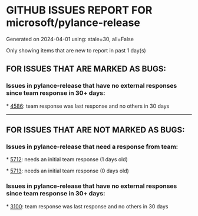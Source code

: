 
# GITHUB ISSUES REPORT FOR microsoft/pylance-release


Generated on 2024-04-01 using: stale=30, all=False


Only showing items that are new to report in past 1 day(s)


## FOR ISSUES THAT ARE MARKED AS BUGS:


### Issues in pylance-release that have no external responses since team response in 30+ days:


\* [4586](https://github.com/microsoft/pylance-release/issues/4586 "Refactoring detection is sensitive to comments"): team response was last response and no others in 30 days

---

## FOR ISSUES THAT ARE NOT MARKED AS BUGS:


### Issues in pylance-release that need a response from team:


\* [5712](https://github.com/microsoft/pylance-release/issues/5712 "file analysis hanging infinitly, and subsequently pylance does not work correctly any more"): needs an initial team response (1 days old)

\* [5713](https://github.com/microsoft/pylance-release/issues/5713 "Command telegram.ext.filters.ALL = import Updater, CommandHandler, MessageHandler, CallbackContext with error"): needs an initial team response (0 days old)

### Issues in pylance-release that have no external responses since team response in 30+ days:


\* [3100](https://github.com/microsoft/pylance-release/issues/3100 "Improve semantic highlighting of `TypeAlias`"): team response was last response and no others in 30 days
